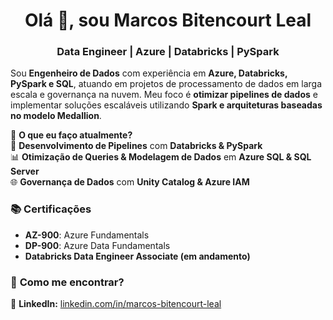 <h1 align="center">Olá 👋, sou Marcos Bitencourt Leal</h1>
<h3 align="center">Data Engineer | Azure | Databricks | PySpark</h3>

Sou **Engenheiro de Dados** com experiência em **Azure, Databricks, PySpark e SQL**, atuando em projetos de processamento de dados em larga escala e governança na nuvem. Meu foco é **otimizar pipelines de dados** e implementar soluções escaláveis utilizando **Spark e arquiteturas baseadas no modelo Medallion**.

🔹 **O que eu faço atualmente?**  
💾 **Desenvolvimento de Pipelines** com **Databricks & PySpark**  
📊 **Otimização de Queries & Modelagem de Dados** em **Azure SQL & SQL Server**  
🌐 **Governança de Dados** com **Unity Catalog & Azure IAM**  

### 📚 **Certificações**  
- **AZ-900**: Azure Fundamentals  
- **DP-900**: Azure Data Fundamentals  
- **Databricks Data Engineer Associate (em andamento)**  

### 📩 **Como me encontrar?**    
🔗 **LinkedIn:** [linkedin.com/in/marcos-bitencourt-leal](https://linkedin.com/in/marcos-bitencourt-leal/)  

